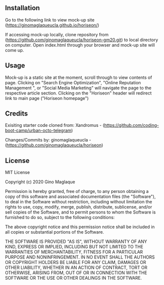 ## Installation

Go to the following link to view mock-up site (https://ginomaglaqueucla.github.io/horiseon/)

If accessing mock-up locally, clone repository from (https://github.com/ginomaglaqueucla/horiseon-gm20.git) to local directory on computer. Open index.html through your browser and mock-up site will come up.

## Usage 

Mock-up is a static site at the moment, scroll through to view contents of page. Clicking on "Search Engine Optimization", "Online Reputation Management ", or "Social Media Marketing" will navigate the page to the respective article section. Clicking on the "Horiseon" header will redirect link to main page ("Horiseon homepage")

## Credits

Exisiting starter code cloned from: Xandromus - (https://github.com/coding-boot-camp/urban-octo-telegram)

Changes/Commits by: ginomaglaqueucla - (https://github.com/ginomaglaqueucla/horiseon)


## License

MIT License

Copyright (c) 2020 Gino Maglaque

Permission is hereby granted, free of charge, to any person obtaining a copy
of this software and associated documentation files (the "Software"), to deal
in the Software without restriction, including without limitation the rights
to use, copy, modify, merge, publish, distribute, sublicense, and/or sell
copies of the Software, and to permit persons to whom the Software is
furnished to do so, subject to the following conditions:

The above copyright notice and this permission notice shall be included in all
copies or substantial portions of the Software.

THE SOFTWARE IS PROVIDED "AS IS", WITHOUT WARRANTY OF ANY KIND, EXPRESS OR
IMPLIED, INCLUDING BUT NOT LIMITED TO THE WARRANTIES OF MERCHANTABILITY,
FITNESS FOR A PARTICULAR PURPOSE AND NONINFRINGEMENT. IN NO EVENT SHALL THE
AUTHORS OR COPYRIGHT HOLDERS BE LIABLE FOR ANY CLAIM, DAMAGES OR OTHER
LIABILITY, WHETHER IN AN ACTION OF CONTRACT, TORT OR OTHERWISE, ARISING FROM,
OUT OF OR IN CONNECTION WITH THE SOFTWARE OR THE USE OR OTHER DEALINGS IN THE
SOFTWARE.
